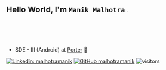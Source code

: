<!-- ![Into Image](images/helloworld.png) -->
            

## Hello World, I'm `Manik Malhotra` <img src="https://developer.android.com/static/images/logos/android.svg" width="2%" height="2%">

- SDE - III (Android) at [Porter](https://www.linkedin.com/company/theporter-in/) 🚚

[![Linkedin: malhotramanik](https://img.shields.io/badge/-malhotramanik-blue?style=flat-square&logo=Linkedin&logoColor=white&link=https://www.linkedin.com/in/malhotramanik/)](https://www.linkedin.com/in/malhotramanik/)
[![GitHub malhotramanik](https://img.shields.io/github/followers/malhotramanik?label=follow&style=social)](https://github.com/malhotramanik)
![visitors](https://visitor-badge.laobi.icu/badge?page_id=malhotramanik.malhotramanik)
